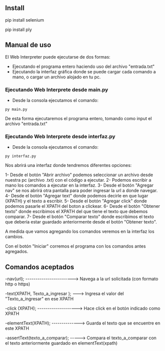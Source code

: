 ## Install

pip install selenium

pip install ply

## Manual de uso

El Web Interpreter puede ejecutarse de dos formas:

- Ejecutando el programa entero haciendo uso del archivo "entrada.txt"
- Ejecutando la interfaz gráfica donde se puede cargar cada comando a mano, o cargar un archivo alojado en tu pc.

### Ejecutando Web Interprete desde main.py

- Desde la consola ejecutamos el comando:
~~~
py main.py
~~~

De esta forma ejecutaremos el programa entero, tomando como input el archivo "entrada.txt" 

### Ejecutando Web Interprete desde interfaz.py

- Desde la consola ejecutamos el comando:
~~~
py interfaz.py
~~~

Nos abrirá una interfaz donde tendremos diferentes opciones:

1- Desde el botón "Abrir archivo" podemos seleccionar un archivo desde nuestra pc (archivo .txt) con el código a ejecutar.
2- Podemos escribir a mano los comandos a ejecutar en la interfaz.
3- Desde el botón "Agregar nav" se nos abrirá otra pantalla para poder ingresar la url a donde navegar.
4- Desde el botón "Agregar text" donde podemos decirle en que lugar (XPATH) y el texto a escribir.
5- Desde el botón "Agregar click" donde podemos pasarle el XPATH del boton a clickear.
6- Desde el botón "Obtener texto" donde escribimos el XPATH del que tiene el texto que debemos comparar.
7- Desde el botón "Comparar texto" donde escribimos el texto que debería estar guardado anteriormente desde el botón "Obtener texto". 

A medida que vamos agregando los comandos veremos en la interfaz los cambios.

Con el botón "Iniciar" corremos el programa con los comandos antes agregados.


## Comandos aceptados

-nav(url);  ------------------------> Navega a la url solicitada (con formato http o https)

-text(XPATH, Texto_a_ingresar ); ---> Ingresa el valor del "Texto_a_ingresar" en ese XPATH

-click (XPATH); --------------------> Hace click en el botón indicado como XPATH

-elementText(XPATH);  --------------> Guarda el texto que se encuentre en este XPATH

-assertText(texto_a_comparar); -----> Compara el texto_a_comparar con el texto anteriormente guardado en elementText(xpath)
